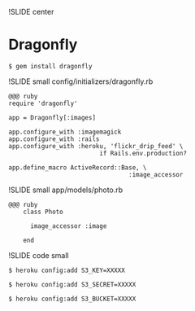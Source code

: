 !SLIDE center
# Dragonfly #
    $ gem install dragonfly

!SLIDE small
config/initializers/dragonfly.rb

    @@@ ruby
    require 'dragonfly'

	app = Dragonfly[:images]

	app.configure_with :imagemagick
	app.configure_with :rails
	app.configure_with :heroku, 'flickr_drip_feed' \
	                         if Rails.env.production?

	app.define_macro ActiveRecord::Base, \
		                             :image_accessor

!SLIDE small
app/models/photo.rb

    @@@ ruby
        class Photo

          image_accessor :image

        end

!SLIDE code small

    $ heroku config:add S3_KEY=XXXXX

    $ heroku config:add S3_SECRET=XXXXX

    $ heroku config:add S3_BUCKET=XXXXX